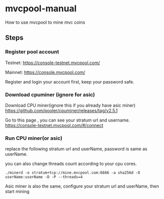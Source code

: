 # mvcpool-manual
How to use mvcpool to mine mvc coins

## Steps

### Register pool account

Testnet:
https://console-testnet.mvcpool.com/

Mainnet:
https://console.mvcpool.com/

Register and login your account first, keep your password safe.

### Download cpuminer (ignore for asic)
Download CPU miner(ignore this if you already have asic miner)
https://github.com/pooler/cpuminer/releases/tag/v2.5.1

Go to this page , you can see your stratum url and username.
https://console-testnet.mvcpool.com/#/connect

### Run CPU miner(or asic)

replace the following stratum url and userName, password is same as userName.

you can also change threads count according to your cpu cores.

```
./minerd -o stratum+tcp://mine.mvcpool.com:6666 -a sha256d -O userName:userName -D -P --threads=4
```

Asic miner is also the same, configure your stratum url and userName, then start mining

